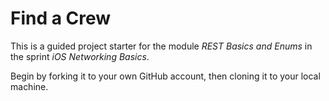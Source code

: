 # Find a Crew

This is a guided project starter for the module _REST Basics and Enums_ in the sprint _iOS Networking Basics_.

Begin by forking it to your own GitHub account, then cloning it to your local machine.
